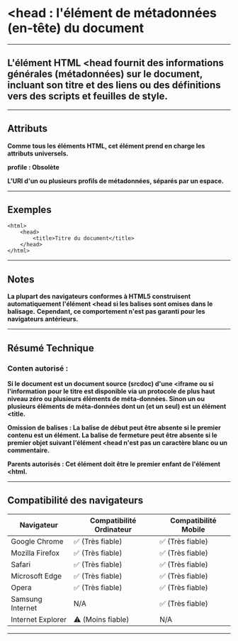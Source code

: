 # **<head : l'élément de métadonnées (en-tête) du document**
---



## **L'élément HTML <head fournit des informations générales (métadonnées) sur le document, incluant son titre et des liens ou des définitions vers des scripts et feuilles de style.**

---



## **Attributs**

**Comme tous les éléments HTML, cet élément prend en charge les attributs universels.**

**profile : Obsolète**

**L'URI d'un ou plusieurs profils de métadonnées, séparés par un espace.**

---



## **Exemples**
    <html>
        <head>
            <title>Titre du document</title>
        </head>
    </html>
---



## **Notes**

**La plupart des navigateurs conformes à HTML5 construisent automatiquement l'élément <head si les balises sont omises dans le balisage.** 
**Cependant, ce comportement n'est pas garanti pour les navigateurs antérieurs.**

---



## **Résumé Technique**

### **Conten autorisé :** 
**Si le document est un document source (srcdoc) d'une <iframe ou si l'information pour le titre est disponible via un protocole de plus haut niveau zéro ou plusieurs éléments de méta-données. Sinon un ou plusieurs éléments de méta-données dont un (et un seul) est un élément <title.**

**Omission de balises : La balise de début peut être absente si le premier contenu est un élément. La balise de fermeture peut être absente si le premier objet suivant l'élément <head n'est pas un caractère blanc ou un commentaire.**

**Parents autorisés : Cet élément doit être le premier enfant de l'élément <html.**

---



## **Compatibilité des navigateurs**
| Navigateur          | Compatibilité Ordinateur | Compatibilité Mobile |
|---------------------|--------------------------|----------------------|
| Google Chrome       | ✅ (Très fiable)         | ✅ (Très fiable)     |
| Mozilla Firefox     | ✅ (Très fiable)         | ✅ (Très fiable)     |
| Safari              | ✅ (Très fiable)         | ✅ (Très fiable)     |
| Microsoft Edge      | ✅ (Très fiable)         | ✅ (Très fiable)     |
| Opera               | ✅ (Très fiable)         | ✅ (Très fiable)     |
| Samsung Internet    | N/A                      | ✅ (Très fiable)     |
| Internet Explorer   | ⚠️ (Moins fiable)        | N/A                  |
---
